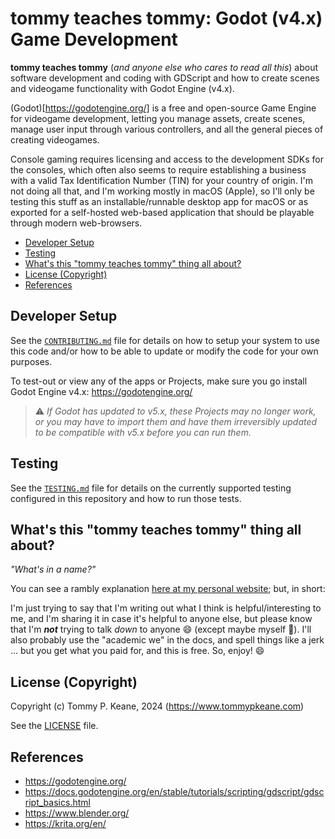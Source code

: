 # tommy teaches tommy: Godot (v4.x) Game Development

__tommy teaches tommy__ (_and anyone else who cares to read all this_) about software development and coding with GDScript and how to create scenes and videogame functionality with Godot Engine (v4.x).

(Godot)[https://godotengine.org/] is a free and open-source Game Engine for videogame development, letting you manage assets, create scenes, manage user input through various controllers, and all the general pieces of creating videogames.

Console gaming requires licensing and access to the development SDKs for the consoles, which often also seems to require establishing a business with a valid Tax Identification Number (TIN) for your country of origin. I'm not doing all that, and I'm working mostly in macOS (Apple), so I'll only be testing this stuff as an installable/runnable desktop app for macOS or as exported for a self-hosted web-based application that should be playable through modern web-browsers.

<!-- MarkdownTOC -->

- [Developer Setup](#developer-setup)
- [Testing](#testing)
- [What's this "tommy teaches tommy" thing all about?](#whats-this-tommy-teaches-tommy-thing-all-about)
- [License \(Copyright\)](#license-copyright)
- [References](#references)

<!-- /MarkdownTOC -->

<a id="developer-setup"></a>
## Developer Setup

See the [`CONTRIBUTING.md`](./.github/CONTRIBUTING.md) file for details on how to setup your system to use this code and/or how to be able to update or modify the code for your own purposes.

To test-out or view any of the apps or Projects, make sure you go install Godot Engine v4.x: https://godotengine.org/

> ⚠️ _If Godot has updated to v5.x, these Projects may no longer work, or you may have to import them and have them irreversibly updated to be compatible with v5.x before you can run them._

<a id="testing"></a>
## Testing

See the [`TESTING.md`](./TESTING.md) file for details on the currently supported testing configured in this repository and how to run those tests.

<a id="whats-this-tommy-teaches-tommy-thing-all-about"></a>
## What's this "tommy teaches tommy" thing all about?

_"What's in a name?"_

You can see a rambly explanation [here at my personal website](https://tommypkeane.com/about-tommy/tommy-teaches-tommy.html); but, in short:

I'm just trying to say that I'm writing out what I think is helpful/interesting to me, and I'm sharing it in case it's helpful to anyone else, but please know that I'm ___not___ trying to talk _down_ to anyone :smile: (except maybe myself :ghost:). I'll also probably use the "academic we" in the docs, and spell things like a jerk ... but you get what you paid for, and this is free. So, enjoy! :smile:

<a id="license-copyright"></a>
## License (Copyright)

Copyright (c) Tommy P. Keane, 2024 (https://www.tommypkeane.com)

See the [LICENSE](./LICENSE) file.

<a id="references"></a>
## References

- https://godotengine.org/
- https://docs.godotengine.org/en/stable/tutorials/scripting/gdscript/gdscript_basics.html
- https://www.blender.org/
- https://krita.org/en/
